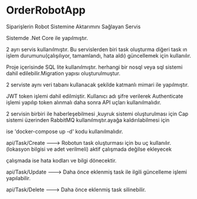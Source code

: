 # OrderRobotApp
Siparişlerin Robot Sistemine Aktarımını Sağlayan Servis


Sistemde .Net Core ile yapılmıştır.

2 ayrı servis kullanılmıştır. Bu servislerden biri task oluşturma diğeri task ın işlem durumunu(çalışılıyor, tamamlandı, hata aldı) güncellemek için kullanılır.

Proje içerisinde SQL lite kullanılmıştır. herhangi bir nosql veya sql sistemi dahil edilebilir.Migration yapısı oluşturulmuştur.

2 serviste aynı veri tabanı kullanacak şekilde katmanlı mimari ile yapılmıştır.

JWT token işlemi dahil edilmiştir. Kullanıcı adı şifre verilerek Authenticate işlemi yapılıp token alınmalı daha sonra API uçları kullanılmalıdır.

2 servisin birbiri ile haberleşebilmesi ,kuyruk sistemi oluşturulması için Cap sistemi üzerinden RabbitMQ kullanılmıştır.ayağa kaldırılabilmesi için

ise 'docker-compose up -d' kodu kullanılmalıdır.


api/Task/Create   ---> Robotun task oluşturması için bu uç kullanılır. (lokasyon bilgisi ve adet verilmeli) aktif çalışmada değilse ekleyecek

çalışmada ise hata kodları ve bilgi dönecektir.

api/Task/Update   ---> Daha önce eklenmiş task ile ilgili güncelleme işlemi yapılabilir.

api/Task/Delete   ---> Daha önce eklenmiş task silinebilir.

